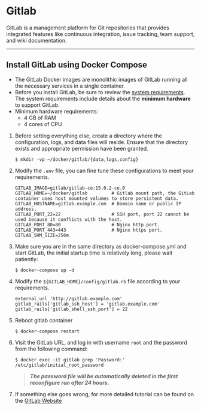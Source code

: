 # Gitlab

GitLab is a management platform for Git repositories that provides integrated features like continuous integration,
issue tracking, team support, and wiki documentation.

---

## Install GitLab using Docker Compose

- The GitLab Docker images are monolithic images of GitLab running all the necessary services in a single container.
- Before you install GitLab, be sure to review
  the [system requirements](https://docs.gitlab.com/ee/install/requirements.html).
  The system requirements include details about the **minimum hardware** to support GitLab.
- Minimum hardware requirements:
    - 4 GB of RAM
    - 4 cores of CPU

1. Before setting everything else, create a directory where the configuration, logs, and data files will reside. Ensure
   that the directory exists and appropriate permission have been granted.

    ```shell
    $ mkdir -vp ~/docker/gitlab/{data,logs,config}
    ```

2. Modify the `.env` file, you can fine tune these configurations to meet your requirements.

    ```properties
    GITLAB_IMAGE=gitlab/gitlab-ce:15.0.2-ce.0
    GITLAB_HOME=~/docker/gitlab         # Gitlab mount path, the GitLab container uses host mounted volumes to store persistent data.
    GITLAB_HOSTNAME=gitlab.example.com  # Domain name or public IP address.
    GITLAB_PORT_22=22                   # SSH port, port 22 cannot be used because it conflicts with the host.
    GITLAB_PORT_80=80                   # Nginx http port.
    GITLAB_PORT_443=443                 # Nginx https port.
    GITLAB_SHM_SIZE=256m
    ```

3. Make sure you are in the same directory as docker-compose.yml and start GitLab, the initial startup time is
   relatively long, please wait patiently:

    ```shell
    $ docker-compose up -d
    ```

4. Modify the `${GITLAB_HOME}/config/gitlab.rb` file according to your requirements.

    ```
    external_url 'http://gitlab.example.com'
    gitlab_rails['gitlab_ssh_host'] = 'gitlab.example.com'
    gitlab_rails['gitlab_shell_ssh_port'] = 22
    ```

5. Reboot gitlab container

    ```shell
    $ docker-compose restart
    ```

6. Visit the GitLab URL, and log in with username `root` and the password from the following command:

    ```shell
    $ docker exec -it gitlab grep 'Password:' /etc/gitlab/initial_root_password
    ```

   > ***The password file will be automatically deleted in the first reconfigure run after 24 hours.***

7. If something else goes wrong, for more detailed tutorial can be found on
   the [GitLab Website](https://docs.gitlab.com/ee/install/docker.html)